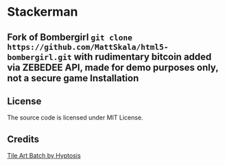 Stackerman
================

Fork of Bombergirl ```git clone https://github.com/MattSkala/html5-bombergirl.git``` with rudimentary bitcoin added via ZEBEDEE API, made for demo purposes only, not a secure game
Installation
------------

License
-------
The source code is licensed under MIT License.

Credits
-------
[Tile Art Batch by Hyptosis](http://www.newgrounds.com/art/view/hyptosis/tile-art-batch-1)<br>